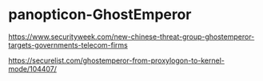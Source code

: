 # panopticon-GhostEmperor

https://www.securityweek.com/new-chinese-threat-group-ghostemperor-targets-governments-telecom-firms

https://securelist.com/ghostemperor-from-proxylogon-to-kernel-mode/104407/
